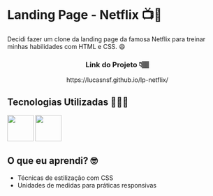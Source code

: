 # Landing Page - Netflix 📺🔴

Decidi fazer um clone da landing page da famosa Netflix para treinar minhas habilidades com HTML e CSS. 😄

<div align="center">
  <h3>Link do Projeto 👇🏽</h3>
  https://lucasnsf.github.io/lp-netflix/
</div>

## Tecnologias Utilizadas 👨🏽‍💻

<div>
  <img width="60px" src="https://cdn.jsdelivr.net/gh/devicons/devicon/icons/html5/html5-original-wordmark.svg" />
  <img width="60px" src="https://cdn.jsdelivr.net/gh/devicons/devicon/icons/css3/css3-original-wordmark.svg" />
</div>

## O que eu aprendi? 🤓

- Técnicas de estilização com CSS
- Unidades de medidas para práticas responsivas
